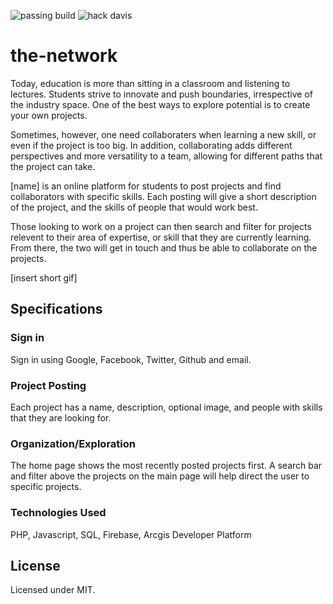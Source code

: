 ![passing build](https://img.shields.io/badge/build-passing-brightgreen.svg)
![hack davis](https://img.shields.io/badge/HackDavis2017-hell%20yeah-brightgreen.svg)

# the-network

Today, education is more than sitting in a classroom and listening to lectures. Students strive to innovate and push boundaries, irrespective of the industry space. One of the best ways to explore potential is to create your own projects.

Sometimes, however, one need collaboraters when learning a new skill, or even if the project is too big. In addition, collaborating adds different perspectives and more versatility to a team, allowing for different paths that the project can take.

[name] is an online platform for students to post projects and find collaborators with specific skills. Each posting will give a short description of the project, and the skills of people that would work best.

Those looking to work on a project can then search and filter for projects relevent to their area of expertise, or skill that they are currently learning. From there, the two will get in touch and thus be able to collaborate on the projects.

[insert short gif]

## Specifications

### Sign in

Sign in using Google, Facebook, Twitter, Github and email.

### Project Posting

Each project has a name, description, optional image, and people with skills that they are looking for.

### Organization/Exploration

The home page shows the most recently posted projects first. A search bar and filter above the projects on the main page will help direct the user to specific projects.

### Technologies Used

PHP, Javascript, SQL, Firebase, Arcgis Developer Platform

## License

Licensed under MIT.

